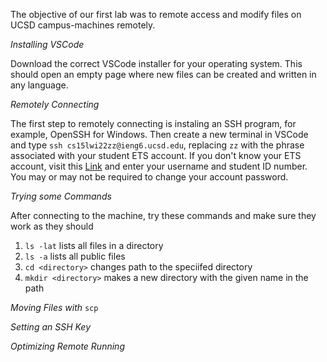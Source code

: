 The objective of our first lab was to remote access and modify files on UCSD campus-machines remotely.

*Installing VSCode*

Download the correct VSCode installer for your operating system. This should open an empty page where new files can be created and written in any language.

*Remotely Connecting*

The first step to remotely connecting is instaling an SSH program, for example, OpenSSH for Windows.
Then create a new terminal in VSCode and type ```ssh cs15lwi22zz@ieng6.ucsd.edu```, replacing ```zz``` with the phrase associated with your student ETS account. If you don't know your ETS account, visit this [Link](https://sdacs.ucsd.edu/~icc/index.php) and enter your username and student ID number. You may or may not be required to change your account password.

*Trying some Commands*

After connecting to the machine, try these commands and make sure they work as they should

1. ```ls -lat``` lists all files in a directory
2. ```ls -a``` lists all public files
3. ```cd <directory>``` changes path to the speciifed directory
4. ```mkdir <directory>``` makes a new directory with the given name in the path


*Moving Files with* ```scp```

*Setting an SSH Key*

*Optimizing Remote Running*
